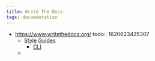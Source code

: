 ```yaml
---
title: Write The Docs
tags: documentation
---
```


- https://www.writethedocs.org/
  todo:: 1620623425307
	- [Style Guides](https://www.writethedocs.org/guide/writing/style-guides/)
		- [CLI](https://www.writethedocs.org/guide/writing/style-guides/#command-line-resources)
	-